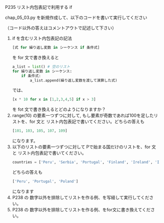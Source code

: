 P235 リスト内包表記で利用する if 

chap_05_03.py を新規作成して、以下のコードを書いて実行してください

（コード以外の答えはコメントアウトで記述して下さい）

1. if を含むリスト内包表記の記法
    ```python
    [式 for 繰り返し変数 in シーケンス if 条件式]
    ```
    を for 文で書き換えると
    ```python
    a_list = list() # 空のリスト
    for 繰り返し変数 in シーケンス:
        if 条件式:
            a_list.append(繰り返し変数を渡して演算した式)
    ```
    では、
    ```python
    [x * 10 for x in [1,2,3,4,5] if x > 3]
    ```
    を fot 文で書き換えるとどのようになりますか？
1. range(10) の要素一つずつに対して, もし要素が奇数であれば100を足したリストを、for 文と リスト内包表記で書いてください。どちらの答えも
    ```python
    [101, 103, 105, 107, 109]
    ```
    になります。
1. 以下のリストの要素一つずつに対して Pで始まる国だけのリストを、for 文と リスト内包表記で書いてください。
    ```python
    countries = ['Peru', 'Serbia', 'Portugal', 'Finland', 'Ireland', 'Indonesia', 'Ukraine', 'Poland']
    ```
    どちらの答えも
    ```python
    ['Peru', 'Portugal', 'Poland']
    ```
    になります
1. P238 の 数字以外を排除してリストを作る例、を写経して実行してください。
1. P238 の 数字以外を排除してリストを作る例、をfor文に書き換えてください。


